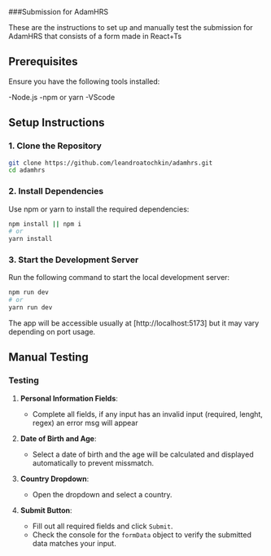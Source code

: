 ###Submission for AdamHRS

These are the instructions to set up and manually test the submission for AdamHRS that consists of a form made in React+Ts

## Prerequisites

Ensure you have the following tools installed:

-Node.js
-npm or yarn
-VScode

## Setup Instructions

### 1. Clone the Repository

```bash
git clone https://github.com/leandroatochkin/adamhrs.git
cd adamhrs
```

### 2. Install Dependencies

Use npm or yarn to install the required dependencies:

```bash
npm install || npm i
# or
yarn install
```

### 3. Start the Development Server

Run the following command to start the local development server:

```bash
npm run dev
# or
yarn run dev
```

The app will be accessible usually at [http://localhost:5173] but it may vary depending on port usage.

## Manual Testing

### Testing

1. **Personal Information Fields**:
   - Complete all fields, if any input has an invalid input (required, lenght, regex) an error msg will appear

2. **Date of Birth and Age**:
   - Select a date of birth and the age will be calculated and displayed automatically to prevent missmatch.

3. **Country Dropdown**:
   - Open the dropdown and select a country.

4. **Submit Button**:
   - Fill out all required fields and click `Submit`.
   - Check the console for the `formData` object to verify the submitted data matches your input.
